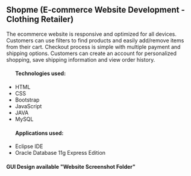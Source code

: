 <h2> Shopme (E-commerce Website Development - Clothing Retailer) </h2> 
<p> The ecommerce website is responsive and optimized for all devices. Customers can use filters to find products and easily add/remove items from their cart. 
Checkout process is simple with multiple payment and shipping options. Customers can create an account for personalized shopping, save shipping information 
and view order history.  </p>

<ul>
  <h4> Technologies used: </h4>
  <li> HTML </li>
  <li> CSS </li>
  <li> Bootstrap </li>
  <li> JavaScript </li>
  <li> JAVA </li>
  <li> MySQL </li>
</ul>

<ul>
  <h4> Applications used: </h4>
  <li> Eclipse IDE </li>
  <li> Oracle Database 11g Express Edition  </li>
</ul>

<h4> GUI Design available "Website Screenshot Folder" <h4>
